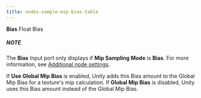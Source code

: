 ```yaml
---
title: nodes-sample-mip-bias-table
---
```


<tr>
<td><strong>Bias</strong></td>
<td>Float</td>
<td>Bias</td>
<td><div class="NOTE"><h5>NOTE</h5><p>The <strong>Bias</strong> Input port only displays if <strong>Mip Sampling Mode</strong> is <strong>Bias</strong>. For more information, see <a href="#additional-node-settings">Additional node settings</a>.</p></div> If <strong>Use Global Mip Bias</strong> is enabled, Unity adds this Bias amount to the Global Mip Bias for a texture's mip calculation. If <strong>Global Mip Bias</strong> is disabled, Unity uses this Bias amount instead of the Global Mip Bias.</td>
</tr>
